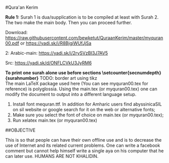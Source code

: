 #Qura'an Kerim

**Rule 1:**
Surah 1 is dua/supplication is to be compiled at least with Surah 2. The two make the main body.
Then you can proceed further.

Download: https://raw.githubusercontent.com/bewketut/QuraanKerim/master/myquran00.pdf or https://yadi.sk/i/R8BjgiWUfJjSa

2: Arabic-main: https://yadi.sk/i/2rySVzBI3J7AV5

Src: https://yadi.sk/d/ONFLCVkU3JyRM6

**To print one surah alone use before sections \setcounter{secnumdepth}{surahnumber}**
TODO: border art using tikz<br/>
The main LaTeX package used here (You can see myquran00.tex for reference) is polyglossia.
Using the main.tex (or myquran00.tex) one can modify the document to output into a different language setup.  
1. Install font mequran.ttf. In addition for Amharic users find abyssinicaSIL on sil website or google search for it on the web or alternative fonts; <br/> 
2. Make sure you select the font of choice on main.tex (or myquran00.tex);<br/>
3. Run <it>xelatex main.tex </it> (or myquran00.tex) 

##OBJECTIVE

This is so that people can have their own offline use and is to decrease the use of Internet and its related current problems. One can write a facebook comment but cannot help himself write a single aya on his computer that he can later use. HUMANS ARE NOT KHALIDIN. 
